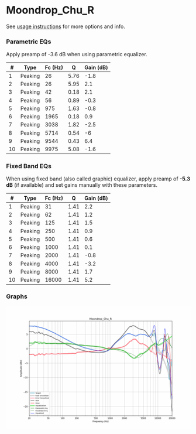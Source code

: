 # Moondrop_Chu_R
See [usage instructions](https://github.com/jaakkopasanen/AutoEq#usage) for more options and info.

### Parametric EQs
Apply preamp of -3.6 dB when using parametric equalizer.

|   # | Type    |   Fc (Hz) |    Q |   Gain (dB) |
|-----|---------|-----------|------|-------------|
|   1 | Peaking |        26 | 5.76 |        -1.8 |
|   2 | Peaking |        26 | 5.95 |         2.1 |
|   3 | Peaking |        42 | 0.18 |         2.1 |
|   4 | Peaking |        56 | 0.89 |        -0.3 |
|   5 | Peaking |       975 | 1.63 |        -0.8 |
|   6 | Peaking |      1965 | 0.18 |         0.9 |
|   7 | Peaking |      3038 | 1.82 |        -2.5 |
|   8 | Peaking |      5714 | 0.54 |        -6   |
|   9 | Peaking |      9544 | 0.43 |         6.4 |
|  10 | Peaking |      9975 | 5.08 |        -1.6 |

### Fixed Band EQs
When using fixed band (also called graphic) equalizer, apply preamp of **-5.3 dB** (if available) and set gains manually with these parameters.

|   # | Type    |   Fc (Hz) |    Q |   Gain (dB) |
|-----|---------|-----------|------|-------------|
|   1 | Peaking |        31 | 1.41 |         2.2 |
|   2 | Peaking |        62 | 1.41 |         1.2 |
|   3 | Peaking |       125 | 1.41 |         1.5 |
|   4 | Peaking |       250 | 1.41 |         0.9 |
|   5 | Peaking |       500 | 1.41 |         0.6 |
|   6 | Peaking |      1000 | 1.41 |         0.1 |
|   7 | Peaking |      2000 | 1.41 |        -0.8 |
|   8 | Peaking |      4000 | 1.41 |        -3.2 |
|   9 | Peaking |      8000 | 1.41 |         1.7 |
|  10 | Peaking |     16000 | 1.41 |         5.2 |

### Graphs
![](./Moondrop_Chu_R.png)

